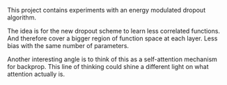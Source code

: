 This project contains experiments with an energy modulated dropout algorithm.

The idea is for the new dropout scheme to learn less correlated functions.
And therefore cover a bigger region of function space at each layer.
Less bias with the same number of parameters.

Another interesting angle is to think of this as a self-attention mechanism for backprop.
This line of thinking could shine a different light on what attention actually is.
